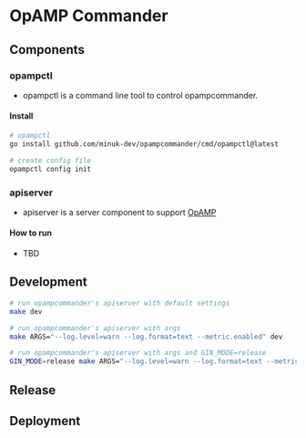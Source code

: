 # OpAMP Commander

## Components
### opampctl
- opampctl is a command line tool to control opampcommander.

#### Install
```sh
# opampctl
go install github.com/minuk-dev/opampcommander/cmd/opampctl@latest

# create config file
opampctl config init
```

### apiserver
- apiserver is a server component to support [OpAMP](https://opentelemetry.io/docs/specs/opamp/)

#### How to run
- TBD

## Development

```sh
# run opampcommander's apiserver with default settings
make dev

# run opampcommander's apiserver with args
make ARGS="--log.level=warn --log.format=text --metric.enabled" dev

# run opampcommander's apiserver with args and GIN_MODE=release
GIN_MODE=release make ARGS="--log.level=warn --log.format=text --metric.enabled" dev
```

## Release

## Deployment
